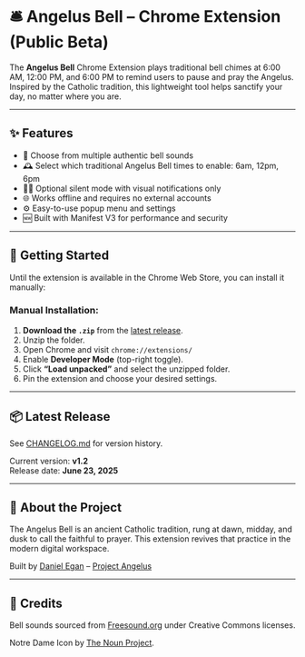 # 🛎️ Angelus Bell – Chrome Extension (Public Beta)

The **Angelus Bell** Chrome Extension plays traditional bell chimes at 6:00 AM, 12:00 PM, and 6:00 PM to remind users to pause and pray the Angelus. Inspired by the Catholic tradition, this lightweight tool helps sanctify your day, no matter where you are.

---

## ✨ Features

- 🔔 Choose from multiple authentic bell sounds
- 🕰️ Select which traditional Angelus Bell times to enable: 6am, 12pm, 6pm
- 🧘‍♂️ Optional silent mode with visual notifications only
- 🌐 Works offline and requires no external accounts
- ⚙️ Easy-to-use popup menu and settings
- 🆕 Built with Manifest V3 for performance and security

---

## 🚀 Getting Started

Until the extension is available in the Chrome Web Store, you can install it manually:

### Manual Installation:

1. **Download the `.zip`** from the [latest release](https://github.com/DanielEgan313/angelus-bell-chrome-extension/releases).
2. Unzip the folder.
3. Open Chrome and visit `chrome://extensions/`
4. Enable **Developer Mode** (top-right toggle).
5. Click **“Load unpacked”** and select the unzipped folder.
6. Pin the extension and choose your desired settings.

---

## 📦 Latest Release

See [CHANGELOG.md](./CHANGELOG.md) for version history.

Current version: **v1.2**  
Release date: **June 23, 2025**

---

## 🙏 About the Project

The Angelus Bell is an ancient Catholic tradition, rung at dawn, midday, and dusk to call the faithful to prayer. This extension revives that practice in the modern digital workspace.

Built by [Daniel Egan](https://github.com/DanielEgan313) – [Project Angelus](https://1873jaystreet.com)

---

## 📎 Credits

Bell sounds sourced from [Freesound.org](https://freesound.org/) under Creative Commons licenses.

Notre Dame Icon by [The Noun Project](https://thenounproject.com/icon/notre-dame-281410/).
